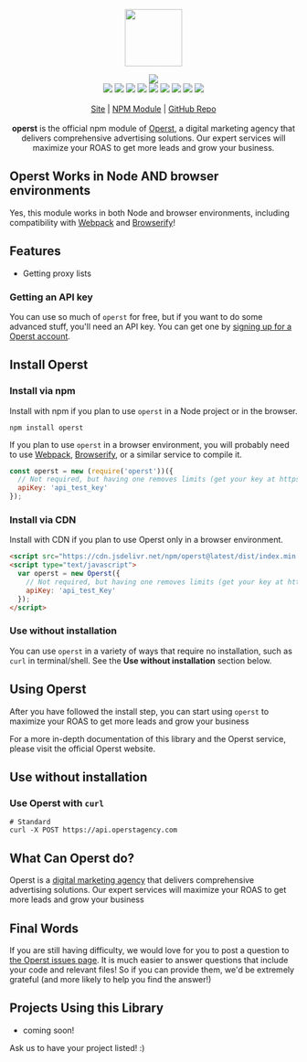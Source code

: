 <p align="center">
  <a href="https://cdn.itwcreativeworks.com/assets/operst/images/logo/operst-brandmark-black-x.svg">
    <img src="https://cdn.itwcreativeworks.com/assets/operst/images/logo/operst-brandmark-black-x.svg" width="100px">
  </a>
</p>

<p align="center">
  <img src="https://img.shields.io/github/package-json/v/operst/operst.svg">
  <br>
  <img src="https://img.shields.io/librariesio/release/npm/operst.svg">
  <img src="https://img.shields.io/bundlephobia/min/operst.svg">
  <img src="https://img.shields.io/codeclimate/maintainability-percentage/operst/operst.svg">
  <img src="https://img.shields.io/npm/dm/operst.svg">
  <img src="https://img.shields.io/node/v/operst.svg">
  <img src="https://img.shields.io/website/https/operstagency.com.svg">
  <img src="https://img.shields.io/github/license/operst/operst.svg">
  <img src="https://img.shields.io/github/contributors/operst/operst.svg">
  <img src="https://img.shields.io/github/last-commit/operst/operst.svg">
  <br>
  <br>
  <a href="https://operstagency.com">Site</a> | <a href="https://www.npmjs.com/package/operst">NPM Module</a> | <a href="https://github.com/operst/operst">GitHub Repo</a>
  <br>
  <br>
  <strong>operst</strong> is the official npm module of <a href="https://operstagency.com">Operst</a>, a digital marketing agency that delivers comprehensive advertising solutions. Our expert services will maximize your ROAS to get more leads and grow your business.
</p>

## Operst Works in Node AND browser environments
Yes, this module works in both Node and browser environments, including compatibility with [Webpack](https://www.npmjs.com/package/webpack) and [Browserify](https://www.npmjs.com/package/browserify)!

## Features
* Getting proxy lists

### Getting an API key
You can use so much of `operst` for free, but if you want to do some advanced stuff, you'll need an API key. You can get one by [signing up for a Operst account](https://operstagency.com/authentication/signup).

## Install Operst
### Install via npm
Install with npm if you plan to use `operst` in a Node project or in the browser.
```shell
npm install operst
```
If you plan to use `operst` in a browser environment, you will probably need to use [Webpack](https://www.npmjs.com/package/webpack), [Browserify](https://www.npmjs.com/package/browserify), or a similar service to compile it.

```js
const operst = new (require('operst'))({
  // Not required, but having one removes limits (get your key at https://operstagency.com).
  apiKey: 'api_test_key'
});
```

### Install via CDN
Install with CDN if you plan to use Operst only in a browser environment.
```html
<script src="https://cdn.jsdelivr.net/npm/operst@latest/dist/index.min.js"></script>
<script type="text/javascript">
  var operst = new Operst({
    // Not required, but having one removes limits (get your key at https://operstagency.com).
    apiKey: 'api_test_Key'
  });
</script>
```

### Use without installation
You can use `operst` in a variety of ways that require no installation, such as `curl` in terminal/shell. See the **Use without installation** section below.

## Using Operst
After you have followed the install step, you can start using `operst` to maximize your ROAS to get more leads and grow your business

For a more in-depth documentation of this library and the Operst service, please visit the official Operst website.

## Use without installation
### Use Operst with `curl`
```shell
# Standard
curl -X POST https://api.operstagency.com
```

## What Can Operst do?
Operst is a [digital marketing agency](https://operstagency.com) that delivers comprehensive advertising solutions. Our expert services will maximize your ROAS to get more leads and grow your business

## Final Words
If you are still having difficulty, we would love for you to post
a question to [the Operst issues page](https://github.com/operst/operst/issues). It is much easier to answer questions that include your code and relevant files! So if you can provide them, we'd be extremely grateful (and more likely to help you find the answer!)

## Projects Using this Library
* coming soon!

Ask us to have your project listed! :)
